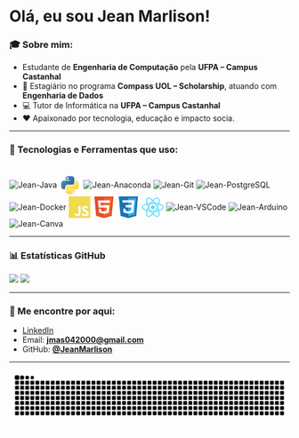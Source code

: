 # Olá, eu sou Jean Marlison!

### 🎓 Sobre mim:
- Estudante de **Engenharia de Computação** pela **UFPA – Campus Castanhal**
- 💼 Estagiário no programa **Compass UOL – Scholarship**, atuando com **Engenharia de Dados**
- 💻 Tutor de Informática na **UFPA – Campus Castanhal**
- ❤️ Apaixonado por tecnologia, educação e impacto socia.

---

### 🚀 Tecnologias e Ferramentas que uso:

<div style="display: inline_block"><br>
  <img align="center" alt="Jean-Java" height="40" src="https://cdn.jsdelivr.net/gh/devicons/devicon@latest/icons/java/java-original.svg" />
  <img align="center" alt="Jean-Python" height="40" src="https://raw.githubusercontent.com/devicons/devicon/master/icons/python/python-original.svg">
  <img align="center" alt="Jean-Anaconda" height="40" src="https://cdn.jsdelivr.net/gh/devicons/devicon@latest/icons/anaconda/anaconda-original.svg" />      
  <img align="center" alt="Jean-Git" height="40" src="https://cdn.jsdelivr.net/gh/devicons/devicon@latest/icons/git/git-original.svg" />
  <img align="center" alt="Jean-PostgreSQL" height="40" src="https://cdn.jsdelivr.net/gh/devicons/devicon@latest/icons/postgresql/postgresql-original.svg" />
  <img align="center" alt="Jean-Docker" height="40" src="https://cdn.jsdelivr.net/gh/devicons/devicon@latest/icons/docker/docker-original-wordmark.svg" />
  <img align="center" alt="Jean-Js" height="40" src="https://raw.githubusercontent.com/devicons/devicon/master/icons/javascript/javascript-plain.svg">
  <img align="center" alt="Jean-HTML" height="40" src="https://raw.githubusercontent.com/devicons/devicon/master/icons/html5/html5-original.svg">
  <img align="center" alt="Jean-CSS" height="40" src="https://raw.githubusercontent.com/devicons/devicon/master/icons/css3/css3-original.svg">
  <img align="center" alt="Jean-React" height="40" src="https://raw.githubusercontent.com/devicons/devicon/master/icons/react/react-original.svg">
  <img align="center" alt="Jean-VSCode" height="40" src="https://cdn.jsdelivr.net/gh/devicons/devicon@latest/icons/vscode/vscode-original.svg" />
  <img align="center" alt="Jean-Arduino" height="40" src="https://cdn.jsdelivr.net/gh/devicons/devicon@latest/icons/arduino/arduino-original-wordmark.svg" />
  <img align="center" alt="Jean-Canva" height="40" src="https://cdn.jsdelivr.net/gh/devicons/devicon@latest/icons/canva/canva-original.svg" />
</div>

---

### 📊 Estatísticas GitHub

<div>
  <img height="200" src="https://github-readme-stats.vercel.app/api?username=JeanMarlison&show_icons=true&theme=radical" />
  <img height="200" src="https://github-readme-stats.vercel.app/api/top-langs/?username=JeanMarlison&theme=radical&hide_border=true&include_all_commits=true&count_private=true&layout=compact&card_width=320" />
</div>

---

### 💬 Me encontre por aqui:
- [LinkedIn](https://www.linkedin.com/in/jeanmarlison)
- Email: **[jmas042000@gmail.com](jmas042000@gmail.com)**
- GitHub: **[@JeanMarlison](https://github.com/JeanMarlison)**

---



<picture align="center">
  <source media="(prefers-color-scheme: dark)" srcset="https://raw.githubusercontent.com/JeanMarlison/JeanMarlison/output/github-contribution-grid-snake-dark.svg">
  <source media="(prefers-color-scheme: light)" srcset="https://raw.githubusercontent.com/JeanMarlison/JeanMarlison/output/github-contribution-grid-snake-dark.svg">
  <img align="center" alt="github contribution grid snake animation" src="https://raw.githubusercontent.com/JeanMarlison/JeanMarlison/output/github-contribution-grid-snake.svg">
</picture>
